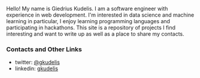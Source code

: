 Hello! My name is Giedrius Kudelis. I am a software engineer with experience
in web development. I'm interested in data science and machine learning in
particular, I enjoy learning programming languages and participating in hackathons.
This site is a repository of projects I find interesting and want to write up
as well as a place to share my contacts.

### Contacts and Other Links
- twitter: <a target="_blank" href="https://twitter.com/gkudelis">@gkudelis</a>
- linkedin: <a target="_blank" href="https://uk.linkedin.com/in/gkudelis">gkudelis</a>
